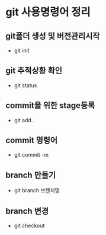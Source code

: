 # git 사용명령어 정리

## git폴더 생성 및 버전관리시작
- git init

## git 추적상황 확인
- git status

## commit을 위한 stage등록
- git add .

## commit 명령어
- git commit -m

## branch 만들기
- git branch 브랜치명

## branch 변경
- git checkout 
